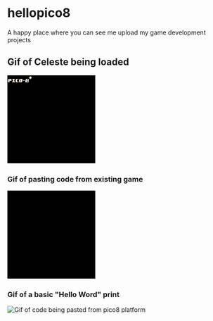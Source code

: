 # hellopico8
A happy place where you can see me upload my game development projects
<br>
<h2>Gif of Celeste being loaded</h2>
<img src="images/celeste p8_0.gif" alt="Gif of Celeste from Pico8 website loading" width="200" height="200">
<h3>Gif of pasting code from existing game</h3>
<img src="images/copyPaste.gif" alt="Gif of code being pasted from pico8 platform" width="200" height="200">
<h3>Gif of a basic "Hello Word" print</h3>
<img src="images/HelloWorld.gif" alt="Gif of code being pasted from pico8 platform" width="200" height="200">
